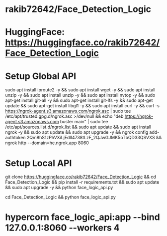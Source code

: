 # rakib72642/Face_Detection_Logic

# HuggingFace: https://huggingface.co/rakib72642/Face_Detection_Logic

# Setup Global API

sudo apt install iproute2 -y && sudo apt install wget -y && sudo apt install unzip -y && sudo apt install unzip -y && sudo apt install nvtop -y && sudo apt-get install git-all -y && sudo apt-get install git-lfs -y && sudo apt-get update && sudo apt-get install libgl1 -y && sudo apt install curl -y && curl -s https://ngrok-agent.s3.amazonaws.com/ngrok.asc | sudo tee /etc/apt/trusted.gpg.d/ngrok.asc >/dev/null && echo "deb https://ngrok-agent.s3.amazonaws.com buster main" | sudo tee /etc/apt/sources.list.d/ngrok.list && sudo apt update && sudo apt install ngrok -y && sudo apt update && sudo apt upgrade -y && ngrok config add-authtoken 2Qm8hS1zPhVXiLjEdlI4738tLzF_2QJwGJMK5oTbQD33QSVXS && ngrok http --domain=he.ngrok.app 8060

# Setup Local API

git clone https://huggingface.co/rakib72642/Face_Detection_Logic && cd Face_Detection_Logic && pip install -r requirements.txt && sudo apt update && sudo apt upgrade -y && python face_logic_api.py

cd Face_Detection_Logic && python face_logic_api.py

# hypercorn face_logic_api:app --bind 127.0.0.1:8060 --workers 4